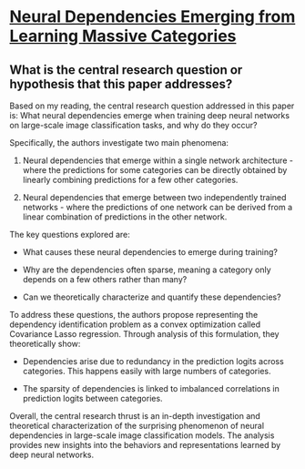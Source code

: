 # [Neural Dependencies Emerging from Learning Massive Categories](https://arxiv.org/abs/2211.12339)

## What is the central research question or hypothesis that this paper addresses?

 Based on my reading, the central research question addressed in this paper is: What neural dependencies emerge when training deep neural networks on large-scale image classification tasks, and why do they occur?

Specifically, the authors investigate two main phenomena:

1) Neural dependencies that emerge within a single network architecture - where the predictions for some categories can be directly obtained by linearly combining predictions for a few other categories. 

2) Neural dependencies that emerge between two independently trained networks - where the predictions of one network can be derived from a linear combination of predictions in the other network. 

The key questions explored are:

- What causes these neural dependencies to emerge during training? 

- Why are the dependencies often sparse, meaning a category only depends on a few others rather than many?

- Can we theoretically characterize and quantify these dependencies?

To address these questions, the authors propose representing the dependency identification problem as a convex optimization called Covariance Lasso regression. Through analysis of this formulation, they theoretically show:

- Dependencies arise due to redundancy in the prediction logits across categories. This happens easily with large numbers of categories.

- The sparsity of dependencies is linked to imbalanced correlations in prediction logits between categories. 

Overall, the central research thrust is an in-depth investigation and theoretical characterization of the surprising phenomenon of neural dependencies in large-scale image classification models. The analysis provides new insights into the behaviors and representations learned by deep neural networks.
